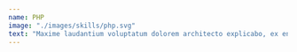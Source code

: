 ```yaml
---
name: PHP
image: "./images/skills/php.svg"
text: "Maxime laudantium voluptatum dolorem architecto explicabo, ex enim. Magni consequatur doloremque enim ipsam mollitia iure quae minus, deserunt veniam! Eaque dolores magnam distinctio? Enim nostrum ad fuga molestias ducimus? Non. There's a lesson here and I'm not going to be the one to figure it out. Why'd you even rope me into this?! You want to see my first boner, or should we go straight to the moment I discovered interdimensional travel? Ooohhh can do. Lick, lick, lick my balls! I mean, why would a poptart want to live inside a toaster, Rick? I mean, that would be like the scariest place for them to live. You know what I mean? Rubber baby buggy bumpers! You're growing up fast, Morty. You're going into a great big thorn straight into my ass"
---
```

